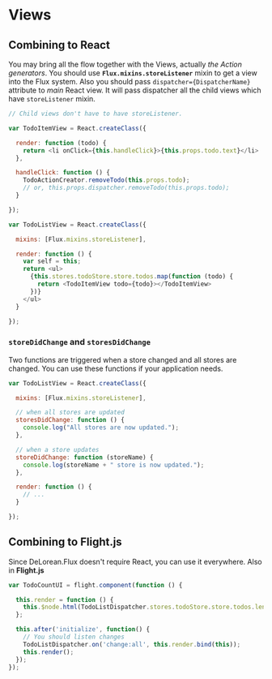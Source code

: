 # Views

## Combining to React

You may bring all the flow together with the Views, actually *the Action generators*.
You should use **`Flux.mixins.storeListener`** mixin to get a view into the Flux system.
Also you should pass `dispatcher={DispatcherName}` attribute to *main* React view. It will
pass dispatcher all the child views which have `storeListener` mixin.

```js
// Child views don't have to have storeListener.

var TodoItemView = React.createClass({

  render: function (todo) {
    return <li onClick={this.handleClick}>{this.props.todo.text}</li>
  },

  handleClick: function () {
    TodoActionCreator.removeTodo(this.props.todo);
    // or, this.props.dispatcher.removeTodo(this.props.todo);
  }

});

var TodoListView = React.createClass({

  mixins: [Flux.mixins.storeListener],

  render: function () {
    var self = this;
    return <ul>
      {this.stores.todoStore.store.todos.map(function (todo) {
        return <TodoItemView todo={todo}></TodoItemView>
      })}
    </ul>
  }

});
```

### `storeDidChange` and `storesDidChange`

Two functions are triggered when a store changed and all stores are changed. You can use
these functions if your application needs.

```js
var TodoListView = React.createClass({

  mixins: [Flux.mixins.storeListener],

  // when all stores are updated
  storesDidChange: function () {
    console.log("All stores are now updated.");
  },

  // when a store updates
  storeDidChange: function (storeName) {
    console.log(storeName + " store is now updated.");
  },

  render: function () {
    // ...
  }

});
```

## Combining to Flight.js

Since DeLorean.Flux doesn't require React, you can use it everywhere. Also in **Flight.js**

```javascript
var TodoCountUI = flight.component(function () {

  this.render = function () {
    this.$node.html(TodoListDispatcher.stores.todoStore.store.todos.length);
  };

  this.after('initialize', function() {
    // You should listen changes
    TodoListDispatcher.on('change:all', this.render.bind(this));
    this.render();
  });
});
```
